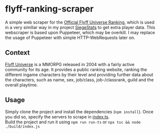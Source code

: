 # flyff-ranking-scraper
A simple web scraper for the [Official Flyff Universe Ranking](https://universe.flyff.com/sniegu/ranking/characters), which is used in a very similiar way in my project [SiegeStats](https://siegestats.cc) to get extra player data. This webscraper is based upon Puppeteer, which may be overkill. I may replace the usage of Puppeteer with simple HTTP-WebRequests later on.

## Context
[Flyff Universe](https://universe.flyff.com/) is a MMORPG released in 2004 with a fairly active community for its age. It provides a public ranking website, ranking the different ingame characters by their level and providing further data about the characters, such as name, sex, job/class, job-/classrank, guild and the overall playtime.


## Usage
Simply clone the project and install the dependencies (`npm install`). Once you did so, specify the servers to scrape in [index.ts](/src/index.ts:L8).  
Build the project and run it using `npm run run-ts` or `npx tsc && node ./build/index.js`